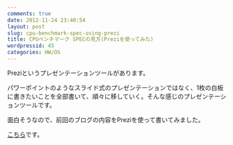```yaml
---
comments: true
date: 2012-11-24 23:40:54
layout: post
slug: cpu-benchmark-spec-using-prezi
title: CPUベンチマーク SPECの見方(Preziを使ってみた)
wordpressid: 45
categories: HW/OS
---
```


Preziというプレゼンテーションツールがあります。

パワーポイントのようなスライド式のプレゼンテーションではなく、1枚の白板に書きたいことを全部書いて、順々に移していく。そんな感じのプレゼンテーションツールです。

面白そうなので、前回のブログの内容をPreziを使って書いてみました。

<!--more-->

[こちら](http://prezi.com/nssayzsvapk0/spec-cpu-benchmark/)です。


